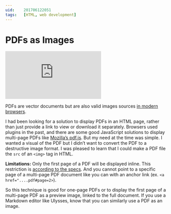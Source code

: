 ```yaml
---
uid:	201706122051
tags:	[HTML, web development]
---
```


# PDFs as Images

![](https://cmhelmer.com/media/201706122051_1.pdf)

PDFs are vector documents but are also valid images sources [in modern browsers](https://en.wikipedia.org/wiki/Comparison_of_web_browsers#Image_format_support).

I had been looking for a solution to display PDFs in an HTML page, rather than just provide a link to view or download it separately. Browsers used plugins in the past, and there are some good JavaScript solutions to display multi-page PDFs like [Mozilla’s pdf.js](https://github.com/mozilla/pdf.js/). But my need at the time was simple. I wanted a visual of the PDF but I didn’t want to convert the PDF to a destructive image format. I was pleased to learn that I could make a PDF file the `src` of an `<img>` tag in HTML.

**Limitations:** Only the first page of a PDF will be displayed inline. This restriction is [according to the specs](https://www.w3.org/TR/html51/semantics-embedded-content.html#the-img-element). And you cannot point to a specific page of a multi-page PDF document like you can with an anchor link (ex. `<a href="....pdf#page=2>`).

So this technique is good for one-page PDFs or to display the first page of a multi-page PDF as a preview image, linked to the full document. If you use a Markdown editor like Ulysses, know that you can similarly use a PDF as an image.
